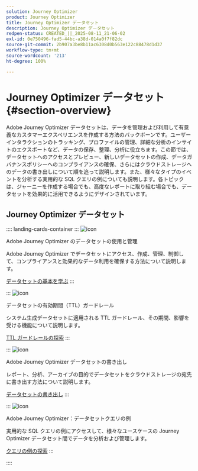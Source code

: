 ```yaml
---
solution: Journey Optimizer
product: Journey Optimizer
title: Journey Optimizer データセット
description: Journey Optimizer データセット
redpen-status: CREATED_||_2025-08-11_21-06-02
exl-id: 0e750496-fad5-44bc-a38d-014a0f7f82dc
source-git-commit: 2b907a3be8b11ac6308d0b563e122c88478d1d37
workflow-type: tm+mt
source-wordcount: '213'
ht-degree: 100%

---
```


# Journey Optimizer データセット{#section-overview}

Adobe Journey Optimizer データセットは、データを管理および利用して有意義なカスタマーエクスペリエンスを作成する方法のバックボーンです。ユーザーインタラクションのトラッキング、プロファイルの管理、詳細な分析のインサイトのエクスポートなど、データの保存、整理、分析に役立ちます。この節では、データセットへのアクセスとプレビュー、新しいデータセットの作成、データガバナンスポリシーへのコンプライアンスの確保、さらにはクラウドストレージへのデータの書き出しについて順を追って説明します。また、様々なタイプのイベントを分析する実用的な SQL クエリの例についても説明します。各トピックは、ジャーニーを作成する場合でも、高度なレポートに取り組む場合でも、データセットを効果的に活用できるようにデザインされています。

## Journey Optimizer データセット

:::: landing-cards-container
:::
![icon](https://cdn.experienceleague.adobe.com/icons/circle-play.svg?lang=ja)

Adobe Journey Optimizer のデータセットの使用と管理

Adobe Journey Optimizer でデータセットにアクセス、作成、管理、制御して、コンプライアンスと効果的なデータ利用を確保する方法について説明します。

[データセットの基本を学ぶ](../using/data/get-started-datasets.md)
:::

:::
![icon](https://cdn.experienceleague.adobe.com/icons/shield-halved.svg?lang=ja)

データセットの有効期間（TTL）ガードレール

システム生成データセットに適用される TTL ガードレール、その期間、影響を受ける機能について説明します。

[TTL ガードレールの探索](../using/data/datasets-ttl.md)
:::

:::
![icon](https://cdn.experienceleague.adobe.com/icons/list-check.svg?lang=ja)

Adobe Journey Optimizer データセットの書き出し

レポート、分析、アーカイブの目的でデータセットをクラウドストレージの宛先に書き出す方法について説明します。

[データセットの書き出し](../using/data/export-datasets.md)
:::

:::
![icon](https://cdn.experienceleague.adobe.com/icons/code-branch.svg?lang=ja)

Adobe Journey Optimizer：データセットクエリの例

実用的な SQL クエリの例にアクセスして、様々なユースケースの Journey Optimizer データセット間でデータを分析および管理します。

[クエリの例の探索](../using/data/datasets-query-examples.md)
:::

::::
